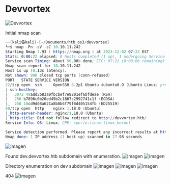 # Devvortex
![Devvortex](https://github.com/PolGs/HTB-Open-Beta-Season-III/assets/19478700/c8f28c35-9ff8-4f1a-af51-b7013934aedb)

Initial nmap scan
```s
──(kali㉿kali)-[~/Documents/htb_os3/devvortex]
└─$ nmap -Pn -sV -sC 10.10.11.242 
Starting Nmap 7.93 ( https://nmap.org ) at 2023-12-02 07:22 EST
Stats: 0:00:22 elapsed; 0 hosts completed (1 up), 1 undergoing Service Scan
Service scan Timing: About 50.00% done; ETC: 07:22 (0:00:06 remaining)
Nmap scan report for 10.10.11.242
Host is up (0.13s latency).
Not shown: 998 closed tcp ports (conn-refused)
PORT   STATE SERVICE VERSION
22/tcp open  ssh     OpenSSH 8.2p1 Ubuntu 4ubuntu0.9 (Ubuntu Linux; protocol 2.0)
| ssh-hostkey: 
|   3072 48add5b83a9fbcbef7e8201ef6bfdeae (RSA)
|   256 b7896c0b20ed49b2c1867c2992741c1f (ECDSA)
|_  256 18cd9d08a621a8b8b6f79f8d405154fb (ED25519)
80/tcp open  http    nginx 1.18.0 (Ubuntu)
|_http-server-header: nginx/1.18.0 (Ubuntu)
|_http-title: Did not follow redirect to http://devvortex.htb/
Service Info: OS: Linux; CPE: cpe:/o:linux:linux_kernel

Service detection performed. Please report any incorrect results at https://nmap.org/submit/ .
Nmap done: 1 IP address (1 host up) scanned in 27.98 seconds
```


![imagen](https://github.com/PolGs/HTB-Open-Beta-Season-III/assets/19478700/badd88ee-3076-4613-b7d0-68c9609804d7)

Found dev.devvortex.htb subdomain with enumeration.
![imagen](https://github.com/PolGs/HTB-Open-Beta-Season-III/assets/19478700/7c2a69b4-6f6d-41f2-b044-2e1aa13afa9b)
![imagen](https://github.com/PolGs/HTB-Open-Beta-Season-III/assets/19478700/701bc573-5ad9-45c2-89bd-a08593f3ed10)


Directory enumeration on dev subdomain
![imagen](https://github.com/PolGs/HTB-Open-Beta-Season-III/assets/19478700/213eeafc-5770-4028-b4a3-c16a99d6cf63)
![imagen](https://github.com/PolGs/HTB-Open-Beta-Season-III/assets/19478700/b558310d-83f2-4601-ac23-ddc63aef1241)
![imagen](https://github.com/PolGs/HTB-Open-Beta-Season-III/assets/19478700/e7a5ee19-f346-4495-9014-11f3f12eb4e0)

404
![imagen](https://github.com/PolGs/HTB-Open-Beta-Season-III/assets/19478700/b52bf897-1bfe-48ce-9e0d-26f67b6c4a81)



